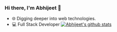 ### Hi there, I'm Abhijeet 👋

- 🌐️ Digging deeper into web technologies.
- 💻️ Full Stack Developer
[![Abhijeet's github stats](https://github-readme-stats.vercel.app/api?username=Abhijeet199)](https://github.com/anuraghazra/github-readme-stats)
